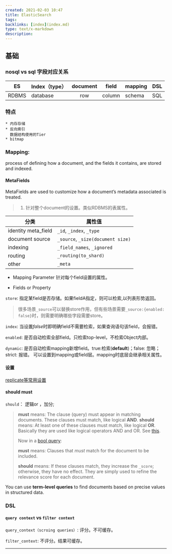 ```yaml
---
created: 2021-02-03 10:47
title: ElasticSearch
tags:
backlinks: [index](index.md)
type: text/x-markdown
description: 
---
```

## 基础
### nosql vs sql 字段对应关系
| ES    | Index（type） | document | field  | mapping | DSL |
|:-----:|---------------|:--------:|--------|---------|-----|
| RDBMS | database      | row      | column | schema  | SQL |

### 特点
	* 内存存储
	* 反向索引  
      数据结构使用的Tier
	* bitmap
### Mapping: 

 process of defining how a document, and the fields it contains, are stored and indexed.

#### MetaFields

MetaFields are used to customize how a document’s metadata associated is treated.

> 1. 针对整个document的设置。类似RDBMS的表属性。

| 分类                | 属性值                        |
| ------------------- | ----------------------------- |
| identity meta_field | `_id`, `_index`, `_type`            |
| document source     | `_source`, `_size(document size)` |
| indexing            | `_field_names`, `_ignored`        |
| routing             | `_routing(to_shard)`            |
| other               | `_meta`                         |

* Mapping Parameter
针对每个field设置的属性。

* Fields or Property

`store`: 指定某field是否存储。如果fieldA指定，则可以检索,以列表形势返回。

> 很多场景`_source`可以替换store作用，但有些场景需要`_source:{enabled: false}`时，则需要明确哪些字段需要store。

`index`: 当设置*false*时即明确field不需要检索，如果查询语句该field，会报错。

`enabled`: 是否自动检索全部field。只检索top-level，不检索Object内部。

`dynamic`: 是否自动检索mapping新增field。true:检索(**default**)；false: 忽略；strict: 报错。 可以设置到mapping或field层。mapping时底层会继承相关属性。

#### 设置

[replicate等常用设置](file:///Users/yao/Dropbox/articles/tech/ElasticIndexSettingSummary.pdf)



#### should must
`should`： 逻辑or ，加分;

> **must** means: The clause (query) must appear in matching documents. These clauses must match, like logical **AND**.
> **should** means: At least one of these clauses must match, like logical **OR**.
> Basically they are used like logical operators AND and OR. See [this](http://www.elasticsearch.org/guide/en/elasticsearch/guide/current/_most_important_queries_and_filters.html#_bool_filter).
>
> Now in a [bool query](https://www.elastic.co/guide/en/elasticsearch/reference/current/query-dsl-bool-query.html):
>
> **must** means: Clauses that *must* match for the document to be included.
>
> **should** means: If these clauses match, they increase the `_score`; otherwise, they have no effect. They are simply used to refine the relevance score for each document.

You can use **term-level queries** to find documents based on precise values in structured data.



### DSL

#### `query context` vs `filter context`

`query_context（scroing queries）`: 评分。不可缓存。

`filter_context`: 不评分。结果可缓存。

___

[^基本概念]: [10个基本概念](file:///Users/yao/Dropbox/articles/tech/10 Elasticsearch Concepts You Need to Learn _ Logz.io __ Reader View.pdf)

[^ metafield]: [meta fields 5大类常用属性](file:///Users/yao/Dropbox/articles/tech/meta_fields.pdf)

